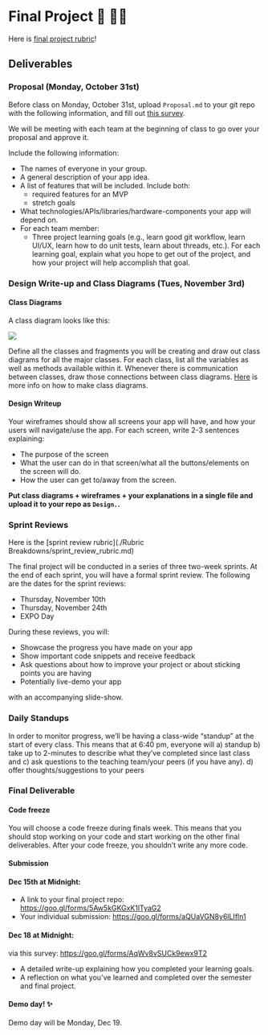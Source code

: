 # Final Project :tada: :ok_woman:

Here is [final project rubric](final_project_rubric.md)!

## Deliverables

### Proposal (Monday, October 31st)

Before class on Monday, October 31st, upload `Proposal.md` to your git repo with the following information, and fill out [this survey](https://goo.gl/forms/4luzXDcQNkLGlzVJ3).

We will be meeting with each team at the beginning of class to go over your proposal and approve it.

Include the following information:

* The names of everyone in your group.
* A general description of your app idea.
* A list of features that will be included. Include both:
	* required features for an MVP
	* stretch goals
* What technologies/APIs/libraries/hardware-components your app will depend on.
* For each team member:
	* Three project learning goals (e.g., learn good git workflow, learn UI/UX, learn how to do unit tests, learn about threads, etc.). For each learning goal, explain what you hope to get out of the project, and how your project will help accomplish that goal.

### Design Write-up and Class Diagrams (Tues, November 3rd)

#### Class Diagrams

A class diagram looks like this:

![](http://edn.embarcadero.com/article/images/31863/classdiagramno3d.gif)

Define all the classes and fragments you will be creating and draw out class diagrams for all the major classes. For each class, list all the variables as well as methods available within it. Whenever there is communication between classes, draw those connections between class diagrams. [Here](http://edn.embarcadero.com/article/31863#classdiagrams) is more info on how to make class diagrams. 

#### Design Writeup 

Your wireframes should show all screens your app will have, and how your users will navigate/use the app. For each screen, write 2-3 sentences explaining:

- The purpose of the screen
- What the user can do in that screen/what all the buttons/elements on the screen will do.
- How the user can get to/away from the screen.

**Put class diagrams + wireframes + your explanations in a single file and upload it to your repo as `Design.`.**

### Sprint Reviews
Here is the [sprint review rubric](./Rubric Breakdowns/sprint_review_rubric.md)

The final project will be conducted in a series of three two-week sprints. At the end of each sprint, you will have a formal sprint review. The following are the dates for the sprint reviews:

* Thursday, November 10th
* Thursday, November 24th
* EXPO Day

During these reviews, you will:

* Showcase the progress you have made on your app
* Show important code snippets and receive feedback
* Ask questions about how to improve your project or about sticking points you are having
* Potentially live-demo your app

with an accompanying slide-show.

### Daily Standups
In order to monitor progress, we’ll be having a class-wide “standup” at the start of every class. This means that at 6:40 pm, everyone will a) standup b) take up to 2-minutes to describe what they’ve completed since last class and c) ask questions to the teaching team/your peers (if you have any). d) offer thoughts/suggestions to your peers

### Final Deliverable
#### Code freeze
You will choose a code freeze during finals week. This means that you should stop working on your code and start working on the other final deliverables. After your code freeze, you shouldn’t write any more code.

#### Submission

#### Dec 15th at Midnight:

* A link to your final project repo: https://goo.gl/forms/5Aw5kGKGxK1lTyaG2
* Your individual submission: https://goo.gl/forms/aQUaVGN8y6lLIfln1

#### Dec 18 at Midnight:

via this survey: https://goo.gl/forms/AqWv8vSUCk9ewx9T2

* A detailed write-up explaining how you completed your learning goals.
* A reflection on what you’ve learned and completed over the semester and final project.

#### Demo day! :sparkles:
Demo day will be Monday, Dec 19.
